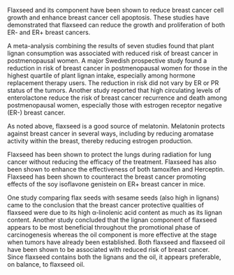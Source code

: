 

Flaxseed and its component have been shown to reduce breast cancer cell growth and enhance breast cancer cell apoptosis. These studies have demonstrated that flaxseed can reduce the growth and proliferation of both ER- and ER+ breast cancers.

A meta-analysis combining the results of seven studies found that plant lignan consumption was associated with reduced risk of breast cancer in postmenopausal women. A major Swedish prospective study found a reduction in risk of breast cancer in postmenopausal women for those in the highest quartile of plant lignan intake, especially among hormone replacement therapy users. The reduction in risk did not vary by ER or PR status of the tumors. Another study reported that high circulating levels of enterolactone reduce the risk of breast cancer recurrence and death among postmenopausal women, especially those with estrogen receptor negative (ER-) breast cancer.

As noted above, flaxseed is a good source of melatonin. Melatonin protects against breast cancer in several ways, including by reducing aromatase activity within the breast, thereby reducing estrogen production.

Flaxseed has been shown to protect the lungs during radiation for lung cancer without reducing the efficacy of the treatment. Flaxseed has also been shown to enhance the effectiveness of both tamoxifen and Herceptin. Flaxseed has been shown to counteract the breast cancer promoting effects of the soy isoflavone genistein on ER+ breast cancer in mice.



One study comparing flax seeds with sesame seeds (also high in lignans) came to the conclusion that the breast cancer protective qualities of flaxseed were due to its high α-linolenic acid content as much as its lignan content. Another study concluded that the lignan component of flaxseed appears to be most beneficial throughout the promotional phase of carcinogenesis whereas the oil component is more effective at the stage when tumors have already been established. Both flaxseed and flaxseed oil have been shown to be associated with reduced risk of breast cancer. Since flaxseed contains both the lignans and the oil, it appears preferable, on balance, to flaxseed oil.

